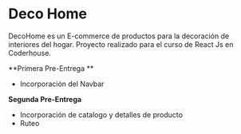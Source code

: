 # Deco Home

DecoHome es un E-commerce de productos para la decoración de interiores del hogar.
Proyecto realizado para el curso de React Js en Coderhouse.

**Primera Pre-Entrega **
- Incorporación del Navbar

**Segunda Pre-Entrega**
- Incorporación de catalogo y detalles de producto
- Ruteo